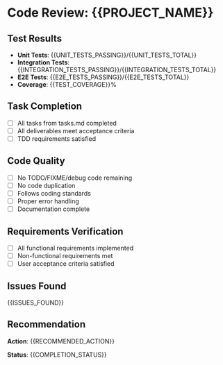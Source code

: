 # Code Review: {{PROJECT_NAME}}

## Test Results
- **Unit Tests**: {{UNIT_TESTS_PASSING}}/{{UNIT_TESTS_TOTAL}}
- **Integration Tests**: {{INTEGRATION_TESTS_PASSING}}/{{INTEGRATION_TESTS_TOTAL}}
- **E2E Tests**: {{E2E_TESTS_PASSING}}/{{E2E_TESTS_TOTAL}}
- **Coverage**: {{TEST_COVERAGE}}%

## Task Completion
- [ ] All tasks from tasks.md completed
- [ ] All deliverables meet acceptance criteria
- [ ] TDD requirements satisfied

## Code Quality
- [ ] No TODO/FIXME/debug code remaining
- [ ] No code duplication
- [ ] Follows coding standards
- [ ] Proper error handling
- [ ] Documentation complete

## Requirements Verification
- [ ] All functional requirements implemented
- [ ] Non-functional requirements met
- [ ] User acceptance criteria satisfied

## Issues Found
{{ISSUES_FOUND}}

## Recommendation
**Action**: {{RECOMMENDED_ACTION}}

**Status**: {{COMPLETION_STATUS}}

